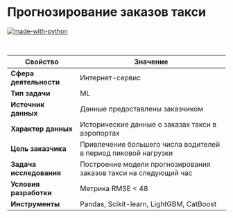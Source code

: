 # Прогнозирование заказов такси

[![made-with-python](https://img.shields.io/badge/Made%20with-Python-1f425f.svg)](https://www.python.org/)

<br>

Свойство | Значение
-|-
**Сфера деятельности** | Интернет-сервис
**Тип задачи** | ML
**Источник данных** | Данные предоставлены заказчиком
**Характер данных** | Исторические данные о заказах такси в аэропортах
**Цель заказчика** | Привлечение большего числа водителей в период пиковой нагрузки
**Задача исследования** | Построение модели прогнозирования заказов такси на следующий час
**Условия разработки** | Метрика RMSE < 48
**Инструменты** | Pandas, Scikit-learn, LightGBM, CatBoost